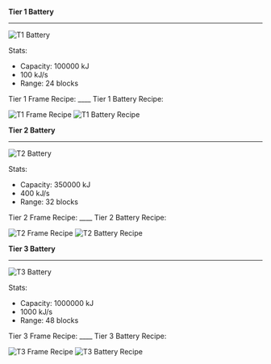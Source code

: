 **Tier 1 Battery**
***
![T1 Battery](http://i.imgur.com/na7UkU3.png?1)

Stats:
* Capacity: 100000 kJ
* 100 kJ/s
* Range: 24 blocks

Tier 1 Frame Recipe: ____ Tier 1 Battery Recipe:

![T1 Frame Recipe](http://i.imgur.com/yVtyBx5.png?1) ![T1 Battery Recipe](http://i.imgur.com/sBZ5VjI.png?1)



**Tier 2 Battery**
***
![T2 Battery](http://i.imgur.com/ePxIkzY.png?1)

Stats:
* Capacity: 350000 kJ
* 400 kJ/s
* Range: 32 blocks

Tier 2 Frame Recipe: ____ Tier 2 Battery Recipe:

![T2 Frame Recipe](http://i.imgur.com/IrNLPez.png?1) ![T2 Battery Recipe](http://i.imgur.com/CJThtJ3.png?1)



**Tier 3 Battery**
***
![T3 Battery](http://i.imgur.com/MX3I95n.png?1)

Stats:
* Capacity: 1000000 kJ
* 1000 kJ/s
* Range: 48 blocks

Tier 3 Frame Recipe: ____ Tier 3 Battery Recipe:

![T3 Frame Recipe](http://i.imgur.com/MX3I95n.png?1) ![T3 Battery Recipe](http://i.imgur.com/98P9qU5.png?1)




